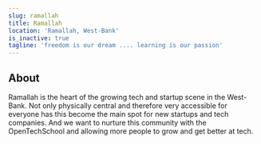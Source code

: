 ```yaml
---
slug: ramallah
title: Ramallah
location: 'Ramallah, West-Bank'
is_inactive: true
tagline: 'freedom is our dream .... learning is our passion'
---
```


## About

Ramallah is the heart of the growing tech and startup scene in the West-Bank.
Not only physically central and therefore very accessible for everyone has
this become the main spot for new startups and tech companies.
And we want to nurture this community with the OpenTechSchool and
allowing more people to grow and get better at tech.
